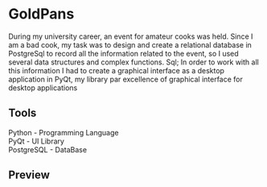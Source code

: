 # GoldPans
During my university career, an event for amateur cooks was held. Since I am a bad cook, my task was to design and create a relational database in PostgreSql to record all the information related to the event, so I used several data structures and complex functions. Sql; In order to work with all this information I had to create a graphical interface as a desktop application in PyQt, my library par excellence of graphical interface for desktop applications
## Tools
Python - Programming Language <br/>
PyQt - UI Library <br/>
PostgreSQL - DataBase <br/>

## Preview
<img src="">
